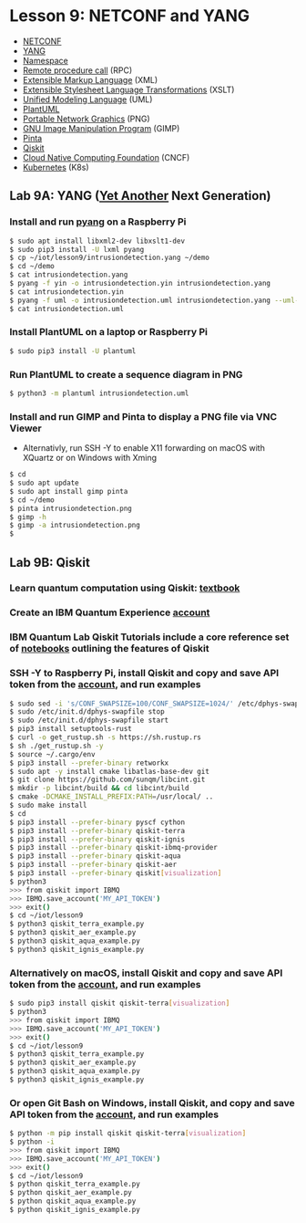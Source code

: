 # Lesson 9: NETCONF and YANG
* [NETCONF](https://en.wikipedia.org/wiki/NETCONF)
* [YANG](https://en.wikipedia.org/wiki/YANG)
* [Namespace](https://en.wikipedia.org/wiki/Namespace)
* [Remote procedure call](https://en.wikipedia.org/wiki/Remote_procedure_call) (RPC)
* [Extensible Markup Language](https://en.wikipedia.org/wiki/XML) (XML)
* [Extensible Stylesheet Language Transformations](https://en.wikipedia.org/wiki/XSLT) (XSLT)
* [Unified Modeling Language](https://en.wikipedia.org/wiki/Unified_Modeling_Language) (UML)
* [PlantUML](https://en.wikipedia.org/wiki/PlantUML)
* [Portable Network Graphics](https://en.wikipedia.org/wiki/Portable_Network_Graphics) (PNG)
* [GNU Image Manipulation Program](https://en.wikipedia.org/wiki/GIMP) (GIMP)
* [Pinta](https://en.wikipedia.org/wiki/Pinta_(software))
* [Qiskit](https://en.wikipedia.org/wiki/Qiskit)
* [Cloud Native Computing Foundation](https://en.wikipedia.org/wiki/Cloud_Native_Computing_Foundation) (CNCF)
* [Kubernetes](https://en.wikipedia.org/wiki/Kubernetes) (K8s)

## Lab 9A: YANG ([Yet Another](https://en.wikipedia.org/wiki/Yet_another) Next Generation)

### Install and run [pyang](https://github.com/mbj4668/pyang) on a Raspberry Pi
```sh
$ sudo apt install libxml2-dev libxslt1-dev
$ sudo pip3 install -U lxml pyang
$ cp ~/iot/lesson9/intrusiondetection.yang ~/demo
$ cd ~/demo
$ cat intrusiondetection.yang
$ pyang -f yin -o intrusiondetection.yin intrusiondetection.yang
$ cat intrusiondetection.yin
$ pyang -f uml -o intrusiondetection.uml intrusiondetection.yang --uml-no=stereotypes,annotation,typedef
$ cat intrusiondetection.uml
```
### Install PlantUML on a laptop or Raspberry Pi
```sh
$ sudo pip3 install -U plantuml
```
### Run PlantUML to create a sequence diagram in PNG
```sh
$ python3 -m plantuml intrusiondetection.uml
```
### Install and run GIMP and Pinta to display a PNG file via VNC Viewer
* Alternativly, run SSH -Y to enable X11 forwarding on macOS with XQuartz or on Windows with Xming
```sh
$ cd
$ sudo apt update
$ sudo apt install gimp pinta
$ cd ~/demo
$ pinta intrusiondetection.png
$ gimp -h
$ gimp -a intrusiondetection.png
$
```

## Lab 9B: Qiskit

### Learn quantum computation using Qiskit: [textbook](https://qiskit.org/textbook/preface.html)

### Create an IBM Quantum Experience [account](https://quantum-computing.ibm.com/)

### IBM Quantum Lab Qiskit Tutorials include a core reference set of [notebooks](https://quantum-computing.ibm.com/jupyter) outlining the features of Qiskit

### SSH -Y to Raspberry Pi, install Qiskit and copy and save API token from the [account](https://quantum-computing.ibm.com/account), and run examples

```sh
$ sudo sed -i 's/CONF_SWAPSIZE=100/CONF_SWAPSIZE=1024/' /etc/dphys-swapfile
$ sudo /etc/init.d/dphys-swapfile stop
$ sudo /etc/init.d/dphys-swapfile start
$ pip3 install setuptools-rust
$ curl -o get_rustup.sh -s https://sh.rustup.rs
$ sh ./get_rustup.sh -y
$ source ~/.cargo/env
$ pip3 install --prefer-binary retworkx
$ sudo apt -y install cmake libatlas-base-dev git
$ git clone https://github.com/sunqm/libcint.git
$ mkdir -p libcint/build && cd libcint/build
$ cmake -DCMAKE_INSTALL_PREFIX:PATH=/usr/local/ ..
$ sudo make install
$ cd
$ pip3 install --prefer-binary pyscf cython
$ pip3 install --prefer-binary qiskit-terra
$ pip3 install --prefer-binary qiskit-ignis
$ pip3 install --prefer-binary qiskit-ibmq-provider
$ pip3 install --prefer-binary qiskit-aqua
$ pip3 install --prefer-binary qiskit-aer
$ pip3 install --prefer-binary qiskit[visualization]
$ python3
>>> from qiskit import IBMQ
>>> IBMQ.save_account('MY_API_TOKEN')
>>> exit()
$ cd ~/iot/lesson9
$ python3 qiskit_terra_example.py
$ python3 qiskit_aer_example.py
$ python3 qiskit_aqua_example.py
$ python3 qiskit_ignis_example.py
```

### Alternatively on macOS, install Qiskit and copy and save API token from the [account](https://quantum-computing.ibm.com/account), and run examples

```sh
$ sudo pip3 install qiskit qiskit-terra[visualization]
$ python3
>>> from qiskit import IBMQ
>>> IBMQ.save_account('MY_API_TOKEN')
>>> exit()
$ cd ~/iot/lesson9
$ python3 qiskit_terra_example.py
$ python3 qiskit_aer_example.py
$ python3 qiskit_aqua_example.py
$ python3 qiskit_ignis_example.py
```

### Or open Git Bash on Windows, install Qiskit, and copy and save API token from the [account](https://quantum-computing.ibm.com/account), and run examples

```sh
$ python -m pip install qiskit qiskit-terra[visualization]
$ python -i
>>> from qiskit import IBMQ
>>> IBMQ.save_account('MY_API_TOKEN')
>>> exit()
$ cd ~/iot/lesson9
$ python qiskit_terra_example.py
$ python qiskit_aer_example.py
$ python qiskit_aqua_example.py
$ python qiskit_ignis_example.py
```
